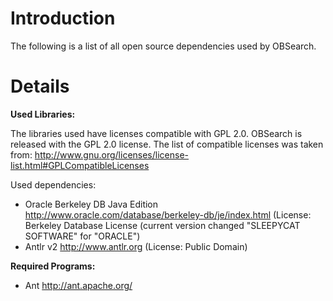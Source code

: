 # Introduction #
The following is a list of all open source dependencies used by OBSearch.

# Details #
**Used Libraries:**

The libraries used have licenses compatible with GPL 2.0.
OBSearch is released with the GPL 2.0 license. The list of compatible licenses was taken from:  http://www.gnu.org/licenses/license-list.html#GPLCompatibleLicenses

Used dependencies:
  * Oracle Berkeley DB Java Edition http://www.oracle.com/database/berkeley-db/je/index.html (License:  Berkeley Database License (current version changed "SLEEPYCAT SOFTWARE" for "ORACLE")
  * Antlr v2 http://www.antlr.org (License: Public Domain)

**Required Programs:**

  * Ant http://ant.apache.org/